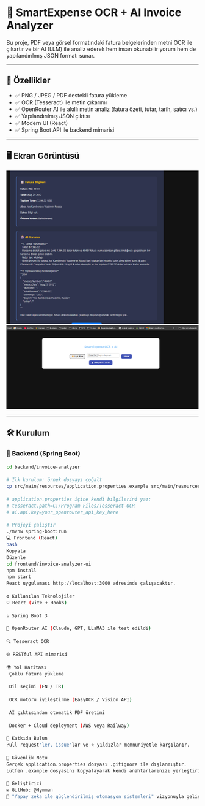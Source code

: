 # 🧾 SmartExpense OCR + AI Invoice Analyzer

Bu proje, PDF veya görsel formatındaki fatura belgelerinden metni OCR ile çıkartır ve bir AI (LLM) ile analiz ederek hem insan okunabilir yorum hem de yapılandırılmış JSON formatı sunar.

---

## 🚀 Özellikler

- ✅ PNG / JPEG / PDF destekli fatura yükleme
- ✅ OCR (Tesseract) ile metin çıkarımı
- ✅ OpenRouter AI ile akıllı metin analiz (fatura özeti, tutar, tarih, satıcı vs.)
- ✅ Yapılandırılmış JSON çıktısı
- ✅ Modern UI (React)
- ✅ Spring Boot API ile backend mimarisi

---

## 🖥️ Ekran Görüntüsü

![Demo 1](frontend/invoice-analyzer-ui/public/ScrShot1.png)
![Demo 2](frontend/invoice-analyzer-ui/public/ScrShot2.png)

---

## 🛠️ Kurulum

### 🔧 Backend (Spring Boot)

```bash
cd backend/invoice-analyzer

# İlk kurulum: örnek dosyayı çoğalt
cp src/main/resources/application.properties.example src/main/resources/application.properties

# application.properties içine kendi bilgilerini yaz:
# tesseract.path=C:/Program Files/Tesseract-OCR
# ai.api.key=your_openrouter_api_key_here

# Projeyi çalıştır
./mvnw spring-boot:run
💻 Frontend (React)
bash
Kopyala
Düzenle
cd frontend/invoice-analyzer-ui
npm install
npm start
React uygulaması http://localhost:3000 adresinde çalışacaktır.

⚙️ Kullanılan Teknolojiler
💡 React (Vite + Hooks)

☕ Spring Boot 3

🤖 OpenRouter AI (Claude, GPT, LLaMA3 ile test edildi)

🔍 Tesseract OCR

🌐 RESTful API mimarisi

🌍 Yol Haritası
 Çoklu fatura yükleme

 Dil seçimi (EN / TR)

 OCR motoru iyileştirme (EasyOCR / Vision API)

 AI çıktısından otomatik PDF üretimi

 Docker + Cloud deployment (AWS veya Railway)

🤝 Katkıda Bulun
Pull request'ler, issue'lar ve ⭐ yıldızlar memnuniyetle karşılanır.

🔐 Güvenlik Notu
Gerçek application.properties dosyası .gitignore ile dışlanmıştır.
Lütfen .example dosyasını kopyalayarak kendi anahtarlarınızı yerleştirin.

👤 Geliştirici
✉️ GitHub: @Hymman
🧠 "Yapay zeka ile güçlendirilmiş otomasyon sistemleri" vizyonuyla geliştirildi.